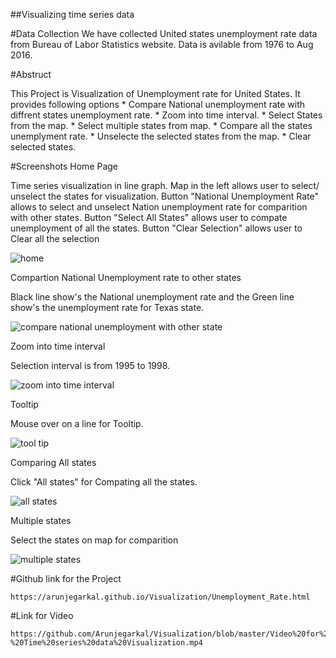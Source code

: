 ##Visualizing time series data

#Data Collection
We have collected  United states unemployment rate data from Bureau of Labor Statistics website. Data is avilable from 1976 to Aug 2016.

#Abstruct

This Project is Visualization of Unemployment rate for United States. 
It provides following options
	* Compare National unemployment rate with diffrent states unemployment rate. 
	* Zoom into time interval. 
	* Select States from the map.
	* Select multiple states from map.
	* Compare all the states unemplyment rate.
	* Unselecte the selected states from the map.
	* Clear selected states.

#Screenshots
Home Page

Time series visualization in line graph. Map in the left allows user to select/ unselect the states for visualization. Button "National Unemployment Rate" allows to select and unselect Nation unemployment rate for comparition with other states. Button "Select All States" allows user to compate unemployment of all the states. Button "Clear Selection" allows user to Clear all the selection

![home](https://cloud.githubusercontent.com/assets/22176809/19462573/6a572db8-94b3-11e6-9d35-b7c517f0fc45.png)


Compartion National Unemployment rate to other states 

Black line show's the National unemployment rate and the Green line show's the unemployment rate for Texas state.

![compare national unemployment with other state](https://cloud.githubusercontent.com/assets/22176809/19462582/7f1ce65c-94b3-11e6-8d87-61df9c253906.png)

Zoom into time interval

Selection interval is from 1995 to 1998.

![zoom into time interval](https://cloud.githubusercontent.com/assets/22176809/19462586/8bc7d1b4-94b3-11e6-886e-a5ca23ccae79.png)

Tooltip 

Mouse over on a line for Tooltip.

![tool tip](https://cloud.githubusercontent.com/assets/22176809/19462590/969babe2-94b3-11e6-8e3a-a5e76c246b9c.png)

Comparing All states

Click "All states" for Compating all the states.

![all states](https://cloud.githubusercontent.com/assets/22176809/19462598/a9ee0dca-94b3-11e6-8159-ddb072ec557e.png)
	
Multiple states

Select the states on map for comparition

![multiple states](https://cloud.githubusercontent.com/assets/22176809/19462603/b3aace52-94b3-11e6-8485-5826f2b62a37.png)
	
#Github link for the Project  

	https://arunjegarkal.github.io/Visualization/Unemployment_Rate.html

#Link for Video

  	https://github.com/Arunjegarkal/Visualization/blob/master/Video%20for%20%20Project%20-%20Time%20series%20data%20Visualization.mp4
